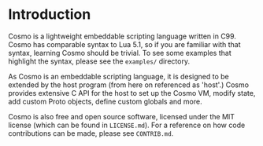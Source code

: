 # Introduction

Cosmo is a lightweight embeddable scripting language written in C99. Cosmo has comparable syntax to Lua 5.1, so if you are familiar with that syntax, learning Cosmo should be trivial. To see some examples that highlight the syntax, please see the `examples/` directory.

As Cosmo is an embeddable scripting language, it is designed to be extended by the host program (from here on referenced as 'host'.) Cosmo provides extensive C API for the host to set up the Cosmo VM, modify state, add custom Proto objects, define custom globals and more.

Cosmo is also free and open source software, licensed under the MIT license (which can be found in `LICENSE.md`). For a reference on how code contributions can be made, please see `CONTRIB.md`.